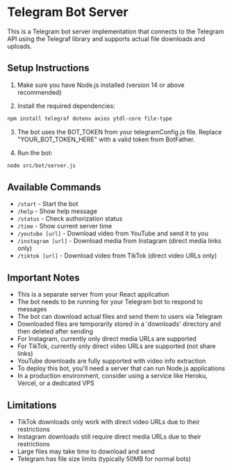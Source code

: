 
# Telegram Bot Server

This is a Telegram bot server implementation that connects to the Telegram API using the Telegraf library and supports actual file downloads and uploads.

## Setup Instructions

1. Make sure you have Node.js installed (version 14 or above recommended)

2. Install the required dependencies:
```bash
npm install telegraf dotenv axios ytdl-core file-type
```

3. The bot uses the BOT_TOKEN from your telegramConfig.js file. Replace "YOUR_BOT_TOKEN_HERE" with a valid token from BotFather.

4. Run the bot:
```bash
node src/bot/server.js
```

## Available Commands

- `/start` - Start the bot
- `/help` - Show help message
- `/status` - Check authorization status
- `/time` - Show current server time
- `/youtube [url]` - Download video from YouTube and send it to you
- `/instagram [url]` - Download media from Instagram (direct media links only)
- `/tiktok [url]` - Download video from TikTok (direct video URLs only)

## Important Notes

- This is a separate server from your React application
- The bot needs to be running for your Telegram bot to respond to messages
- The bot can download actual files and send them to users via Telegram
- Downloaded files are temporarily stored in a 'downloads' directory and then deleted after sending
- For Instagram, currently only direct media URLs are supported
- For TikTok, currently only direct video URLs are supported (not share links)
- YouTube downloads are fully supported with video info extraction
- To deploy this bot, you'll need a server that can run Node.js applications
- In a production environment, consider using a service like Heroku, Vercel, or a dedicated VPS

## Limitations

- TikTok downloads only work with direct video URLs due to their restrictions
- Instagram downloads still require direct media URLs due to their restrictions
- Large files may take time to download and send
- Telegram has file size limits (typically 50MB for normal bots)
